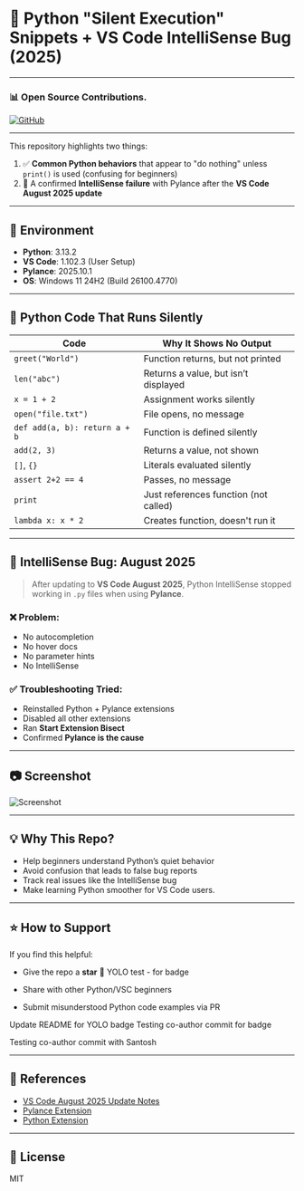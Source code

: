 # 🐍 Python "Silent Execution" Snippets + VS Code IntelliSense Bug (2025)

---

### 📊 Open Source Contributions.

[![GitHub](https://img.shields.io/badge/-IntelliSense_not_working_in_Python_after_August_2025_VS_Code_update-181717?style=for-the-badge&logo=github)](https://github.com/issues/created?issue=microsoft%7Cpylance-release%7C7481)

---

This repository highlights two things:

1. ✅ **Common Python behaviors** that appear to "do nothing" unless `print()` is used (confusing for beginners)
2. 🐞 A confirmed **IntelliSense failure** with Pylance after the **VS Code August 2025 update**

---

## 🔧 Environment

- **Python**: 3.13.2  
- **VS Code**: 1.102.3 (User Setup)  
- **Pylance**: 2025.10.1  
- **OS**: Windows 11 24H2 (Build 26100.4770)

---

## 🧩 Python Code That Runs Silently

| Code | Why It Shows No Output |
|------|--------------------------|
| `greet("World")` | Function returns, but not printed |
| `len("abc")` | Returns a value, but isn’t displayed |
| `x = 1 + 2` | Assignment works silently |
| `open("file.txt")` | File opens, no message |
| `def add(a, b): return a + b` | Function is defined silently |
| `add(2, 3)` | Returns a value, not shown |
| `[]`, `{}` | Literals evaluated silently |
| `assert 2+2 == 4` | Passes, no message |
| `print` | Just references function (not called) |
| `lambda x: x * 2` | Creates function, doesn't run it |

---

## 🐞 IntelliSense Bug: August 2025

> After updating to **VS Code August 2025**, Python IntelliSense stopped working in `.py` files when using **Pylance**.

### ❌ Problem:

- No autocompletion  
- No hover docs  
- No parameter hints  
- No IntelliSense

### ✅ Troubleshooting Tried:

- Reinstalled Python + Pylance extensions  
- Disabled all other extensions  
- Ran **Start Extension Bisect**  
- Confirmed **Pylance is the cause**

---

## 📷 Screenshot

![Screenshot](https://github.com/user-attachments/assets/4dcae0e9-80aa-470f-b069-b0bd6af09e9e)

---

## 💡 Why This Repo?

- Help beginners understand Python’s quiet behavior
- Avoid confusion that leads to false bug reports
- Track real issues like the IntelliSense bug
- Make learning Python smoother for VS Code users.

---

## ⭐ How to Support

If you find this helpful:

- Give the repo a **star** 🌟
YOLO test - for badge

- Share with other Python/VSC beginners
- Submit misunderstood Python code examples via PR

Update README for YOLO badge
Testing co-author commit for badge

Testing co-author commit with Santosh



---

## 🔗 References

- [VS Code August 2025 Update Notes](https://code.visualstudio.com/updates/2025/08)
- [Pylance Extension](https://marketplace.visualstudio.com/items?itemName=ms-python.vscode-pylance)
- [Python Extension](https://marketplace.visualstudio.com/items?itemName=ms-python.python)

---

## 📄 License

MIT

